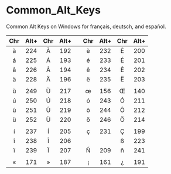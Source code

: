 # Common_Alt_Keys
Common Alt Keys on Windows for français, deutsch, and español.

|Chr|Alt+|Chr|Alt+||Chr|Alt+|Chr|Alt+|
|:---:|:---:|:---:|:---:|:---:|:---:|:---:|:---:|:---:|
|	à	|	224	|	À	|	192	|	|	è	|	232	|	È	|	200	|
|	á	|	225	|	Á	|	193	|	|	é	|	233	|	É	|	201	|
|	â	|	226	|	Â	|	194	|	|	ê	|	234	|	Ê	|	202	|
|	ä	|	228	|	Ä	|	196	|	|	ë	|	235	|	Ë	|	203	|
|		|		|		|		|	|		|		|		|		|
|	ù	|	249	|	Ù	|	217	|	|	œ	|	156	|	Œ	|	140	|
|	ú	|	250	|	Ú	|	218	|	|	ó	|	243	|	Ó	|	211	|
|	û	|	251	|	Û	|	219	|	|	ô	|	244	|	Ô	|	212	|
|	ü	|	252	|	Ü	|	220	|	|	ö	|	246	|	Ö	|	214	|
|		|		|		|		|	|		|		|		|		|
|	í	|	237	|	Í	|	205	|	|	ç	|	231	|	Ç	|	199	|
|	î	|	238	|	Î	|	206	|	|		|		|	ß	|	223	|
|	ï	|	239	|	Ï	|	207	|	|	Ñ	|	209	|	ñ	|	241	|
|		|		|		|		|	|		|		|		|		|
|	«	|	171	|	»	|	187	|	|	¡	|	161	|	¿	|	191	|
